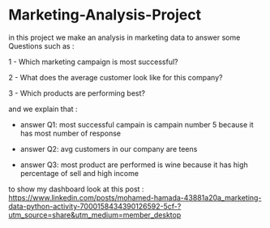 # Marketing-Analysis-Project

in this project we make an analysis in marketing data to answer some Questions such as :

1 - Which marketing campaign is most successful?

2 - What does the average customer look like for this company?

3 - Which products are performing best?


and we explain that :
- answer Q1:
most successful campain is campain number 5 because it has most number of response 

- answer Q2:
avg customers in our company are teens

- answer Q3:
most product are performed is wine because it has high percentage of sell and high income

to show my dashboard look at this post : https://www.linkedin.com/posts/mohamed-hamada-43881a20a_marketing-data-python-activity-7000158434390126592-5cf-?utm_source=share&utm_medium=member_desktop
